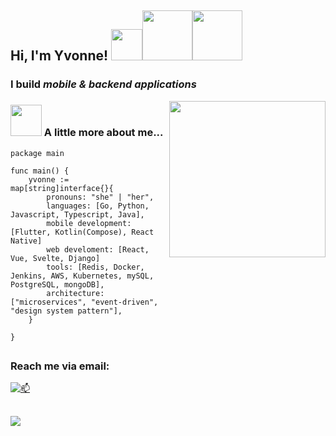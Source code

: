 <h2> Hi, I'm Yvonne! <img src="https://media.giphy.com/media/mGcNjsfWAjY5AEZNw6/giphy.gif" width="50"><img src="https://media1.giphy.com/media/v1.Y2lkPTc5MGI3NjExNWw2dDY3OTFqdThiZzYxeWlhaDB6Z2ZhdGFjcDYzM3B1OWg1N3Z2ZCZlcD12MV9pbnRlcm5hbF9naWZfYnlfaWQmY3Q9Zw/nPOh8b4Yk9D1K/giphy.gif" width="80"><img src="https://media0.giphy.com/media/v1.Y2lkPTc5MGI3NjExMDJvaHA0Znk3cXdqMDBzc2l4Yjdhc3kzZHdkaWFiMHZ1MjJsaDR1byZlcD12MV9pbnRlcm5hbF9naWZfYnlfaWQmY3Q9Zw/l0ExjIbATCCLVAA5G/giphy.gif" width="80"></h2>
<h3>I build <em>mobile & backend applications</em></h3>

<img align='right' src="https://media.giphy.com/media/ieyl9zmCjO4b4t6qoY/giphy.gif" width="250">

### <img src="https://media.giphy.com/media/VgCDAzcKvsR6OM0uWg/giphy.gif" width="50"> A little more about me... 
```golang
package main

func main() {
    yvonne := map[string]interface{}{
        pronouns: "she" | "her",
        languages: [Go, Python, Javascript, Typescript, Java],
        mobile development: [Flutter, Kotlin(Compose), React Native]
        web develoment: [React, Vue, Svelte, Django]
        tools: [Redis, Docker, Jenkins, AWS, Kubernetes, mySQL, PostgreSQL, mongoDB],
        architecture: ["microservices", "event-driven", "design system pattern"],
    }

}
```

##
### Reach me via email:
[![📫](https://img.shields.io/badge/Gmail-D14836?style=for-the-badge&logo=gmail&logoColor=white)](mailto:charawey@gmail.com)


##
[![](https://visitcount.itsvg.in/api?id=Charawey-X&icon=0&color=0)](https://visitcount.itsvg.in)
